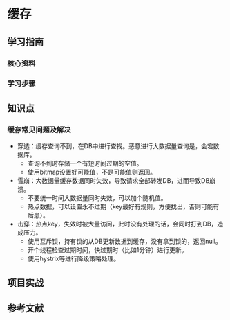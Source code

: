 # 缓存

## 学习指南

### 核心资料

### 学习步骤

## 知识点

### 缓存常见问题及解决

* 穿透：缓存查询不到，在DB中进行查找。恶意进行大数据量查询是，会宕数据库。
  * 查询不到时存储一个有短时间过期的空值。
  * 使用bitmap设置好可能值，不是可能值则返回。
* 雪崩：大数据量缓存数据同时失效，导致请求全部转发DB，进而导致DB崩溃。
  * 不要统一时间大数据量同时失效，可以加个随机值。
  * 热点数据，可以设置永不过期（key最好有规则，方便找出，否则可能有后患）。
* 击穿：热点key，失效时被大量访问，此时没有处理的话，会同时打到DB，造成压力。
  * 使用互斥锁，持有锁的从DB更新数据到缓存，没有拿到锁的，返回null。
  * 开个线程检查过期时间，快过期时（比如1分钟）进行更新。
  * 使用hystrix等进行降级策略处理。

## 项目实战

## 参考文献
